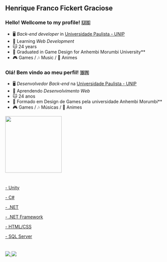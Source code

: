 ## Henrique Franco Fickert Graciose

### Hello! Wellcome to my profile! 🇺🇸

- 🖥️ *Back-end developer* in [Universidade Paulista - UNIP](https://www.unip.br/)
- 📝 Learning *Web Development*
- 🐱 24 years
- 👾 Graduated in Game Design for Anhembi Morumbi University**
- 🎮 Games / 🎶 Music / 🐻 Animes

### Olá! Bem vindo ao meu perfil! 🇧🇷

- 🖥️ *Desenvolvedor Back-end* na [Universidade Paulista - UNIP](https://www.unip.br/)
- 📝 Aprendendo *Desenvolvimento Web*
- 🐱 24 anos
- 👾 Formado em Design de Games pela universidade Anhembi Morumbi**
- 🎮 Games / 🎶 Músicas / 🐻 Animes

<div>
  <a href="https://github.com/HenriqueFickert">
  <img height="180em" src="https://github-readme-stats.vercel.app/api?username=HenriqueFickert&show_icons=true&theme=tokyonight&include_all_commits=true&count_private=true"/>
  <!-- <img height="180em" src="https://github-readme-stats.vercel.app/api/top-langs/?username=HenriqueFickert&layout=default&langs_count=7&theme=tokyonight"/> -->
</div>
  
  #
  
<div style="display: inline_block">  
<!-- Colocar os Icones depois -->
<p>- Unity</p>
<p>- C#
<p>- .NET
<p>- .NET Framework
<p>- HTML/CSS
<p>- SQL Server
</div>
  
  #
<div>
  <a href="https://www.instagram.com/kikefickert/" target="_blank"><img src="https://img.shields.io/badge/-Instagram-%23E4405F?style=for-the-badge&logo=instagram&logoColor=white"       target="_blank">
  </a>
  <a href="https://www.linkedin.com/in/henriquefickert" target="_blank"><img src="https://img.shields.io/badge/-LinkedIn-%230077B5?style=for-the-badge&logo=linkedin&logoColor=white"          target="_blank">
  </a> 
</div
